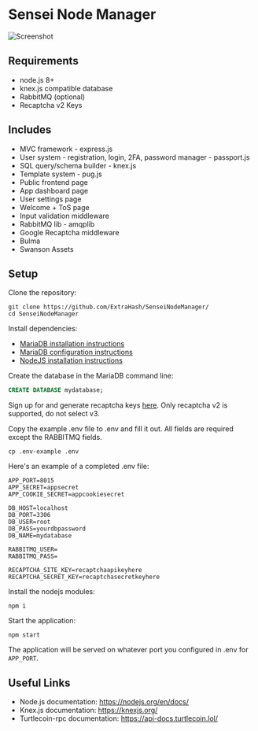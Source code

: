 # Sensei Node Manager

![Screenshot](https://raw.githubusercontent.com/lcxnetwork/SenseiNode/development/screenshot.png "screenshot of sensei node manager")

## Requirements
- node.js 8+
- knex.js compatible database
- RabbitMQ (optional)
- Recaptcha v2 Keys

## Includes
- MVC framework - express.js 
- User system - registration, login, 2FA, password manager - passport.js
- SQL query/schema builder - knex.js
- Template system - pug.js
- Public frontend page
- App dashboard page
- User settings page
- Welcome + ToS page
- Input validation middleware
- RabbitMQ lib - amqplib
- Google Recaptcha middleware
- Bulma 
- Swanson Assets

## Setup

Clone the repository:

```
git clone https://github.com/ExtraHash/SenseiNodeManager/
cd SenseiNodeManager
```

Install dependencies: 
* [MariaDB installation instructions](https://downloads.mariadb.org/mariadb/repositories/#mirror=digitalocean-nyc&distro=Ubuntu&distro_release=bionic--ubuntu_bionic&version=10.3)
* [MariaDB configuration instructions](https://mariadb.com/kb/en/library/getting-installing-and-upgrading-mariadb/)
* [NodeJS installation instructions](https://nodejs.org/en/download/package-manager/) 

Create the database in the MariaDB command line:

```sql
CREATE DATABASE mydatabase;
```

Sign up for and generate recaptcha keys [here](https://www.google.com/recaptcha/intro/v3.html). Only recaptcha v2 is supported, do not select v3.

Copy the example .env file to .env and fill it out. All fields are required except the RABBITMQ fields.

```
cp .env-example .env
```

Here's an example of a completed .env file:

```
APP_PORT=8015
APP_SECRET=appsecret
APP_COOKIE_SECRET=appcookiesecret

DB_HOST=localhost
DB_PORT=3306
DB_USER=root
DB_PASS=yourdbpassword
DB_NAME=mydatabase

RABBITMQ_USER=
RABBITMQ_PASS=

RECAPTCHA_SITE_KEY=recaptchaapikeyhere
RECAPTCHA_SECRET_KEY=recaptchasecretkeyhere
```

Install the nodejs modules:

```
npm i
```

Start the application:

```
npm start
```

The application will be served on whatever port you configured in .env for `APP_PORT`.

## Useful Links
* Node.js documentation: https://nodejs.org/en/docs/
* Knex.js documentation: https://knexjs.org/
* Turtlecoin-rpc documentation: https://api-docs.turtlecoin.lol/
